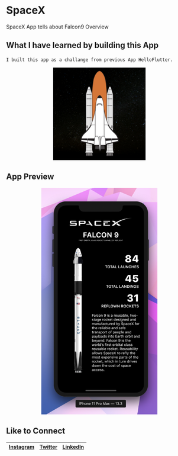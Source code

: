 # SpaceX

SpaceX App tells about Falcon9 Overview

## What I have learned by building this App

```
I built this app as a challange from previous App HelloFlutter.

```
<p align="center">
<img src="images/SpaceXLogoFinal.png" width="250">
</p>

## App Preview
<p align="center">
<img src="images/SpaceXApp.png" width="314">
</p>

## Like to Connect

[Instagram](https://www.instagram.com/irangareddy/) | [Twitter](https://twitter.com/irangareddy) | [LinkedIn](https://www.linkedin.com/feed/) |
------------ | ------------- | ---------------|
